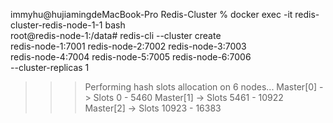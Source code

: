 immyhu@hujiamingdeMacBook-Pro Redis-Cluster % docker exec -it redis-cluster-redis-node-1-1 bash             
root@redis-node-1:/data# redis-cli --cluster create \
redis-node-1:7001 redis-node-2:7002 redis-node-3:7003 \
redis-node-4:7004 redis-node-5:7005 redis-node-6:7006 \
--cluster-replicas 1
>>> Performing hash slots allocation on 6 nodes...
Master[0] -> Slots 0 - 5460
Master[1] -> Slots 5461 - 10922
Master[2] -> Slots 10923 - 16383